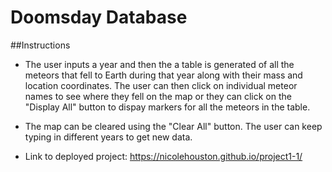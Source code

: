 # Doomsday Database

##Instructions

* The user inputs a year and then the a table is generated of all the meteors that fell to Earth during that year along with their mass and location coordinates. The user can then click on individual meteor names to see where they fell on the map or they can click on the "Display All" button to dispay markers for all the meteors in the table.
* The map can be cleared using the "Clear All" button. The user can keep typing in different years to get new data.

* Link to deployed project: https://nicolehouston.github.io/project1-1/